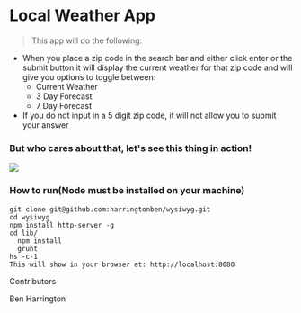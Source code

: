 # Local Weather App

> This app will do the following: 

* When you place a zip code in the search bar and either click enter or the submit button it will display the current weather for that zip code and will give you options to toggle between:
    * Current Weather
    * 3 Day Forecast
    * 7 Day Forecast
* If you do not input in a 5 digit zip code, it will not allow you to submit your answer


### But who cares about that, let's see this thing in action! 

![](http://g.recordit.co/womPacTCdw.gif)

### How to run(Node must be installed on your machine)
```
git clone git@github.com:harringtonben/wysiwyg.git
cd wysiwyg
npm install http-server -g
cd lib/
  npm install
  grunt
hs -c-1
This will show in your browser at: http://localhost:8080
```

Contributors

Ben Harrington
